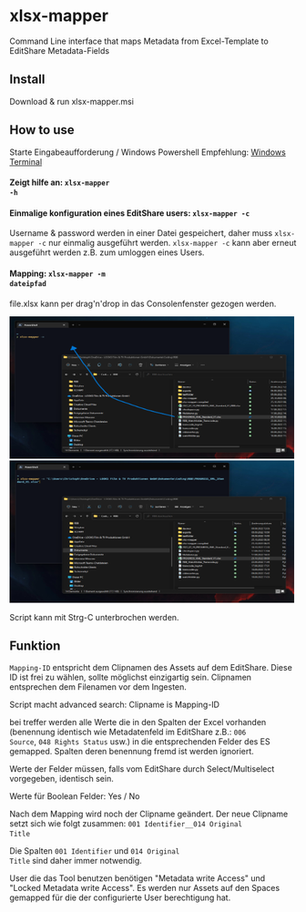 # xlsx-mapper
Command Line interface that maps Metadata from Excel-Template to EditShare Metadata-Fields 

## Install
Download & run xlsx-mapper.msi

## How to use
Starte Eingabeaufforderung / Windows Powershell
Empfehlung: [Windows Terminal](https://learn.microsoft.com/en-us/windows/terminal/install)

#### Zeigt hilfe an: <code>xlsx-mapper -h</code>

#### Einmalige konfiguration eines EditShare users: <code>xlsx-mapper -c</code>
Username & password werden in einer Datei gespeichert, daher muss <code>xlsx-mapper -c</code> nur einmalig ausgeführt werden. <code>xlsx-mapper -c</code> kann aber erneut ausgeführt werden z.B. zum umloggen eines Users.

#### Mapping: <code>xlsx-mapper -m dateipfad</code>
file.xlsx kann per drag'n'drop in das Consolenfenster gezogen werden.

<img src="pics/dragndropfile2.png" width="500" height="250" alt="github-logo"/><img src="pics/dragndropfile3.png" width="500" height="250" alt="github-logo"/>

Script kann mit Strg-C unterbrochen werden.

## Funktion
<code>Mapping-ID</code> entspricht dem Clipnamen des Assets auf dem EditShare. Diese ID ist frei zu wählen, sollte möglichst einzigartig sein. Clipnamen entsprechen dem Filenamen vor dem Ingesten. 

Script macht advanced search: Clipname is Mapping-ID

bei treffer werden alle Werte die in den Spalten der Excel vorhanden (benennung identisch wie Metadatenfeld im EditShare z.B.: <code>006 Source</code>, <code>048 Rights Status</code> usw.) in die entsprechenden Felder des ES gemapped. Spalten deren benennung fremd ist werden ignoriert. 

Werte der Felder müssen, falls vom EditShare durch Select/Multiselect vorgegeben, identisch sein.

Werte für Boolean Felder: Yes / No

Nach dem Mapping wird noch der Clipname geändert. Der neue Clipname setzt sich wie folgt zusammen: <code>001 Identifier__014 Original Title</code>

Die Spalten <code>001 Identifier</code> und <code>014 Original Title</code> sind daher immer notwendig.

User die das Tool benutzen benötigen "Metadata write Access" und "Locked Metadata write Access". Es werden nur Assets auf den Spaces gemapped für die der configurierte User berechtigung hat.


